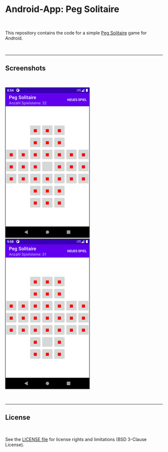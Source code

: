 # Android-App: Peg Solitaire #

<br>

This repository contains the code for a simple [Peg Solitaire](https://en.wikipedia.org/wiki/Peg_solitaire) game for Android.

<br>

----

## Screenshots ##

<br>

![Screenshot: Initial State](screenshot_1.png) &nbsp;  ![Screenshot after one move](screenshot_2.png)

<br>

----

## License ##

<br>

See the [LICENSE file](LICENSE.md) for license rights and limitations (BSD 3-Clause License).

<br>
